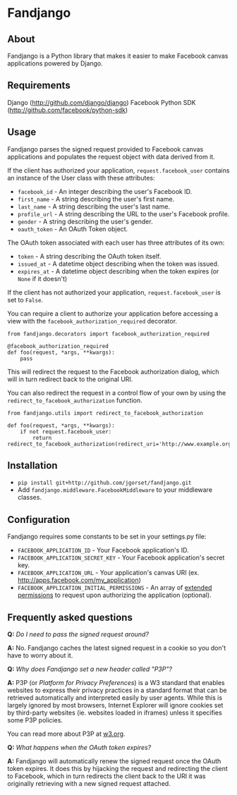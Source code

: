 # Fandjango

## About

Fandjango is a Python library that makes it easier to make Facebook canvas
applications powered by Django.

## Requirements

Django (http://github.com/django/django)
Facebook Python SDK (http://github.com/facebook/python-sdk)

## Usage

Fandjango parses the signed request provided to Facebook canvas applications and populates
the request object with data derived from it.

If the client has authorized your application, `request.facebook_user` contains an instance of
the User class with these attributes:

* `facebook_id` - An integer describing the user's Facebook ID.
* `first_name` - A string describing the user's first name.
* `last_name` - A string describing the user's last name.
* `profile_url` - A string describing the URL to the user's Facebook profile.
* `gender` - A string describing the user's gender.
* `oauth_token` - An OAuth Token object.

The OAuth token associated with each user has three attributes of its own:

* `token` - A string describing the OAuth token itself.
* `issued_at` - A datetime object describing when the token was issued.
* `expires_at` - A datetime object describing when the token expires (or `None` if it doesn't)

If the client has not authorized your application, `request.facebook_user` is set to `False`.

You can require a client to authorize your application before accessing a view with the
`facebook_authorization_required` decorator.

    from fandjango.decorators import facebook_authorization_required
    
    @facebook_authorization_required
    def foo(request, *args, **kwargs):
        pass
      
This will redirect the request to the Facebook authorization dialog, which will in
turn redirect back to the original URI.

You can also redirect the request in a control flow of your own by using the
`redirect_to_facebook_authorization` function.

    from fandjango.utils import redirect_to_facebook_authorization
    
    def foo(request, *args, **kwargs):
        if not request.facebook_user:
            return redirect_to_facebook_authorization(redirect_uri='http://www.example.org/')
        
## Installation

* `pip install git+http://github.com/jgorset/fandjango.git`
* Add `fandjango.middleware.FacebookMiddleware` to your middleware classes.

## Configuration

Fandjango requires some constants to be set in your settings.py file:

* `FACEBOOK_APPLICATION_ID` - Your Facebook application's ID.
* `FACEBOOK_APPLICATION_SECRET_KEY` - Your Facebook application's secret key.
* `FACEBOOK_APPLICATION_URL` - Your application's canvas URI (ex. http://apps.facebook.com/my_application)
* `FACEBOOK_APPLICATION_INITIAL_PERMISSIONS` - An array of [extended permissions][2] to request upon authorizing the application (optional).

[2]: http://developers.facebook.com/docs/authentication/permissions

## Frequently asked questions

**Q:** *Do I need to pass the signed request around?*

**A:** No. Fandjango caches the latest signed request in a cookie so you don't have to worry about it.

**Q:** *Why does Fandjango set a new header called "P3P"?*

**A:** P3P (or *Platform for Privacy Preferences*) is a W3 standard that enables websites to express
their privacy practices in a standard format that can be retrieved automatically and interpreted easily
by user agents. While this is largely ignored by most browsers, Internet Explorer will ignore cookies
set by third-party websites (ie. websites loaded in iframes) unless it specifies some P3P policies.

You can read more about P3P at [w3.org][3].

[3]: http://www.w3.org/TR/P3P/

**Q:** *What happens when the OAuth token expires?*

**A:** Fandjango will automatically renew the signed request once the OAuth token
expires. It does this by hijacking the request and redirecting the client to Facebook, which
in turn redirects the client back to the URI it was originally retrieving with a new signed
request attached.